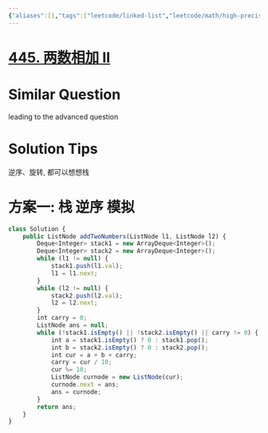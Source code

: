 ```yaml
---
{"aliases":[],"tags":["leetcode/linked-list","leetcode/math/high-precision-computation","leetcode/stack"],"review-dates":[],"dg-publish":true,"difficulty":"medium","date-created":"2023-05-23-Tue, 4:10:35 pm","date-modified":"2023-05-23-Tue, 4:12:14 pm","permalink":"/programming/basic/leetcode/445. 两数相加 II/","dgPassFrontmatter":true}
---
```



# [445. 两数相加 II](https://leetcode.cn/problems/add-two-numbers-ii/)

# Similar Question

leading to the advanced question

# Solution Tips

逆序、旋转, 都可以想想栈

# 方案一: 栈 逆序 模拟

```js
class Solution {
    public ListNode addTwoNumbers(ListNode l1, ListNode l2) {
        Deque<Integer> stack1 = new ArrayDeque<Integer>();
        Deque<Integer> stack2 = new ArrayDeque<Integer>();
        while (l1 != null) {
            stack1.push(l1.val);
            l1 = l1.next;
        }
        while (l2 != null) {
            stack2.push(l2.val);
            l2 = l2.next;
        }
        int carry = 0;
        ListNode ans = null;
        while (!stack1.isEmpty() || !stack2.isEmpty() || carry != 0) {
            int a = stack1.isEmpty() ? 0 : stack1.pop();
            int b = stack2.isEmpty() ? 0 : stack2.pop();
            int cur = a + b + carry;
            carry = cur / 10;
            cur %= 10;
            ListNode curnode = new ListNode(cur);
            curnode.next = ans;
            ans = curnode;
        }
        return ans;
    }
}
```
